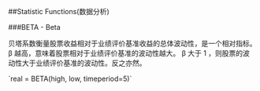 
##Statistic Functions(数据分析)

###BETA - Beta
<p>贝塔系数衡量股票收益相对于业绩评价基准收益的总体波动性，是一个相对指标。 β 越高，意味着股票相对于业绩评价基准的波动性越大。 β 大于 1 ，则股票的波动性大于业绩评价基准的波动性。反之亦然。
</p>
`real = BETA(high, low, timeperiod=5)`
